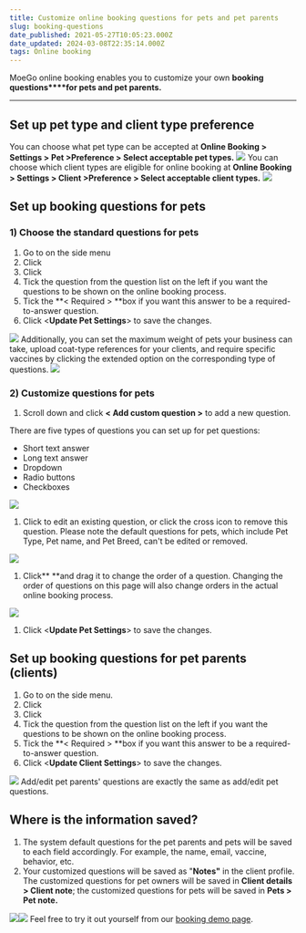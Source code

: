 ```yaml
---
title: Customize online booking questions for pets and pet parents
slug: booking-questions
date_published: 2021-05-27T10:05:23.000Z
date_updated: 2024-03-08T22:35:14.000Z
tags: Online booking
---
```


MoeGo online booking enables you to customize your own **booking questions****for pets and pet parents.**

---

## Set up pet type and client type preference

You can choose what pet type can be accepted at **Online Booking > Settings > Pet >Preference > Select acceptable pet types.**
![](__GHOST_URL__/content/images/2024/03/CleanShot-2024-03-07-at-08.11.22@2x.png)
You can choose which client types are eligible for online booking at **Online Booking > Settings > Client >Preference > Select acceptable client types.**
![](__GHOST_URL__/content/images/2024/03/CleanShot-2024-03-07-at-08.12.30@2x.png)
## Set up booking questions for pets

### 1) Choose the standard questions for pets

1. Go to **<Online booking>** on the side menu
2. Click **<Settings>**
3. Click **<Pet>**
4. Tick the question from the question list on the left if you want the questions to be shown on the online booking process.
5. Tick the **< Required > **box if you want this answer to be a required-to-answer question.
6. Click <**Update Pet Settings**> to save the changes.

![](__GHOST_URL__/content/images/2024/03/CleanShot-2024-03-07-at-07.58.13.gif)
Additionally, you can set the maximum weight of pets your business can take, upload coat-type references for your clients, and require specific vaccines by clicking the extended option on the corresponding type of questions. 
![](__GHOST_URL__/content/images/2024/03/CleanShot-2024-03-07-at-07.48.02-1.gif)
### 2) Customize questions for pets

1. Scroll down and click **< Add custom question >** to add a new question. 

There are five types of questions you can set up for pet questions:

- Short text answer 
- Long text answer
- Dropdown
- Radio buttons
- Checkboxes

![](__GHOST_URL__/content/images/2024/03/CleanShot-2024-03-07-at-08.00.48.gif)
1. Click **<edit icon>** to edit an existing question, or click the cross icon to remove this question. Please note the default questions for pets, which include Pet Type, Pet name, and Pet Breed, can't be edited or removed.

![](__GHOST_URL__/content/images/2024/03/CleanShot-2024-03-07-at-08.02.04.gif)
1. Click** <hamburger icon> **and drag it to change the order of a question. Changing the order of questions on this page will also change orders in the actual online booking process.

![](__GHOST_URL__/content/images/2024/03/CleanShot-2024-03-07-at-08.03.13-3.gif)
1. Click <**Update Pet Settings**> to save the changes.

## Set up booking questions for pet parents (clients)

1. Go to **<Online booking>** on the side menu.
2. Click **<Settings>**
3. Click **<Client>**
4. Tick the question from the question list on the left if you want the questions to be shown on the online booking process.
5. Tick the **< Required > **box if you want this answer to be a required-to-answer question.
6. Click <**Update Client Settings**> to save the changes.

![](__GHOST_URL__/content/images/2024/03/CleanShot-2024-03-07-at-08.07.18.gif)
Add/edit pet parents' questions are exactly the same as add/edit pet questions.

## Where is the information saved?

1. The system default questions for the pet parents and pets will be saved to each field accordingly. For example, the name, email,  vaccine, behavior, etc. 
2. Your customized questions will be saved as "**Notes"** in the client profile. The customized questions for pet owners will be saved in **Client details > Client note**; the customized questions for pets will be saved in **Pets > Pet note.**

![](__GHOST_URL__/content/images/2024/03/CleanShot-2024-03-07-at-07.35.10@2x.png)![](__GHOST_URL__/content/images/2024/03/CleanShot-2024-03-07-at-07.36.32@2x.png)
Feel free to try it out yourself from our [booking demo page](https://booking.moego.pet/go/?name=CrazyCutePetSpa).
